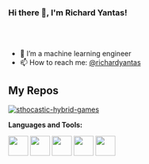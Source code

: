 ### Hi there 👋, I'm Richard Yantas!


<br />
<br />

- 🌱 I’m a machine learning engineer
- 📫 How to reach me: <a href="https://www.linkedin.com/in/richard-valentin-yantas-alcantara-0b3b2a6a/">@richardyantas</a> 

## My Repos

[![sthocastic-hybrid-games](https://github-readme-stats.vercel.app/api/pin/?username=richardyantas&repo=sthocastic-hybrid-games&show_owner=true)](https://github.com/richardyantas/sthocastic-hybrid-games.git)




**Languages and Tools:**  

<code><img height="40" src="https://raw.githubusercontent.com/shinokada/shinokada/master/assets/jupyter-notebook.png"></code>
<code><img height="40" src="https://raw.githubusercontent.com/shinokada/shinokada/master/assets/python.png"></code>
<code><img height="40" src="https://raw.githubusercontent.com/shinokada/shinokada/master/assets/javascript.png"></code>
<code><img height="40" src="https://raw.githubusercontent.com/shinokada/shinokada/master/assets/visual-studio-code.png"></code>
<code><img height="40" src="https://raw.githubusercontent.com/shinokada/shinokada/master/assets/vim.png"></code>  
